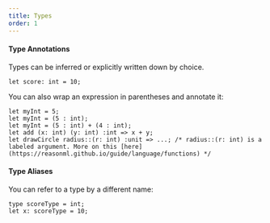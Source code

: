 ```yaml
---
title: Types
order: 1
---
```


#### Type Annotations

Types can be inferred or explicitly written down by choice.

```reason
let score: int = 10;
```

You can also wrap an expression in parentheses and annotate it:

```reason
let myInt = 5;
let myInt = (5 : int);
let myInt = (5 : int) + (4 : int);
let add (x: int) (y: int) :int => x + y;
let drawCircle radius::(r: int) :unit => ...; /* radius::(r: int) is a labeled argument. More on this [here](https://reasonml.github.io/guide/language/functions) */
```

#### Type Aliases

You can refer to a type by a different name:

```reason
type scoreType = int;
let x: scoreType = 10;
```
